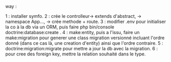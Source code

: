 way :

1 : installer symfo.
2 : crée le controlleur-> extends d'abstract, -> namespace App\..., -> crée methode + route.
3 : modifier .env pour initialiser la co à la db via un ORM, puis faire php bin/console doctrine:database:create .
4 : make:entity, puis a l'issu, faire un make:migration pour generer une class migration versionné incluant l'ordre donné (dans ce cas là, une creation d'entity) ainsi que l'ordre contraire.
5 : doctrine:migration:migrate pour mettre a jour la db avec la migration.
6 : pour cree des foreign key, mettre la relation souhaité dans le type.

 
 